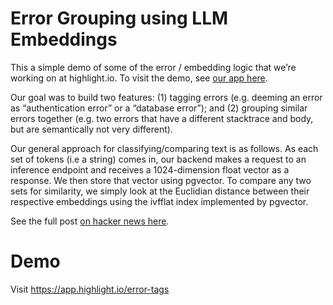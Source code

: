 # Error Grouping using LLM Embeddings

This a simple demo of some of the error / embedding logic that we’re working on at highlight.io. 
To visit the demo, see [our app here](https://app.highlight.io/error-tags).

Our goal was to build two features: (1) tagging errors (e.g. deeming an error as “authentication error” or a “database error”); 
and (2) grouping similar errors together (e.g. two errors that have a different stacktrace and body, but are semantically not very different).

Our general approach for classifying/comparing text is as follows. 
As each set of tokens (i.e a string) comes in, our backend makes a request to an inference endpoint 
and receives a 1024-dimension float vector as a response. 
We then store that vector using pgvector. To compare any two sets for similarity, 
we simply look at the Euclidian distance between their respective embeddings 
using the ivfflat index implemented by pgvector.

See the full post [on hacker news here](https://dub.sh/k15UyXW).

# Demo

Visit https://app.highlight.io/error-tags
